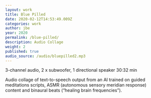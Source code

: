 ```yaml
---
layout: work
title: Blue Pilled
date: 2020-02-12T14:53:49.009Z
categories: work
author: jbe
year: 2020
permalink: /blue-pilled/
description: Audio Collage
weight: 2
published: true
audio_source: /audio/bluepilled2.mp3
---
```


3-channel audio, 2 x subwoofer, 1 directional speaker 30:32 min

Audio collage of  text-to-speech output from an AI trained on guided meditations scripts, ASMR (autonomous sensory meridian response) content and binaural beats (“healing brain frequencies”).

<!-- <div class="audioplayer fixed w-full z-50">
   <audio class="w-full" controls autoplay>
    <source src="/video/blue-pilled.mp3" type="audio/mpeg">
    Your browser does not support the audio element.
  </audio> 
</div>
 -->